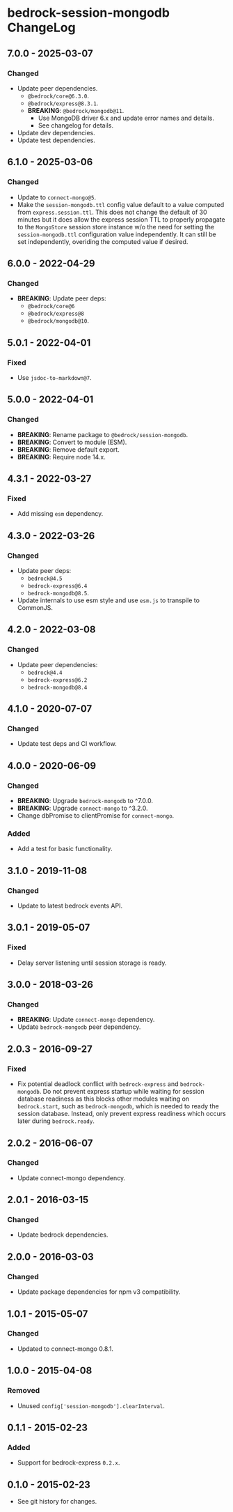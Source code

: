 # bedrock-session-mongodb ChangeLog

## 7.0.0 - 2025-03-07

### Changed
- Update peer dependencies.
  - `@bedrock/core@6.3.0`.
  - `@bedrock/express@8.3.1`.
  - **BREAKING**: `@bedrock/mongodb@11`.
    - Use MongoDB driver 6.x and update error names and details.
    - See changelog for details.
- Update dev dependencies.
- Update test dependencies.

## 6.1.0 - 2025-03-06

### Changed
- Update to `connect-mongo@5`.
- Make the `session-mongodb.ttl` config value default to a value computed
  from `express.session.ttl`. This does not change the default of 30
  minutes but it does allow the express session TTL to properly propagate
  to the `MongoStore` session store instance w/o the need for setting
  the `session-mongodb.ttl` configuration value independently. It can
  still be set independently, overiding the computed value if desired.

## 6.0.0 - 2022-04-29

### Changed
- **BREAKING**: Update peer deps:
  - `@bedrock/core@6`
  - `@bedrock/express@8`
  - `@bedrock/mongodb@10`.

## 5.0.1 - 2022-04-01

### Fixed
- Use `jsdoc-to-markdown@7`.

## 5.0.0 - 2022-04-01

### Changed
- **BREAKING**: Rename package to `@bedrock/session-mongodb`.
- **BREAKING**: Convert to module (ESM).
- **BREAKING**: Remove default export.
- **BREAKING**: Require node 14.x.

## 4.3.1 - 2022-03-27

### Fixed
- Add missing `esm` dependency.

## 4.3.0 - 2022-03-26

### Changed
- Update peer deps:
  - `bedrock@4.5`
  - `bedrock-express@6.4`
  - `bedrock-mongodb@8.5`.
- Update internals to use esm style and use `esm.js` to
  transpile to CommonJS.

## 4.2.0 - 2022-03-08

### Changed
- Update peer dependencies:
  - `bedrock@4.4`
  - `bedrock-express@6.2`
  - `bedrock-mongodb@8.4`

## 4.1.0 - 2020-07-07

### Changed
- Update test deps and CI workflow.

## 4.0.0 - 2020-06-09

### Changed
- **BREAKING**: Upgrade `bedrock-mongodb` to ^7.0.0.
- **BREAKING**: Upgrade `connect-mongo` to ^3.2.0.
- Change dbPromise to clientPromise for `connect-mongo`.

### Added
- Add a test for basic functionality.

## 3.1.0 - 2019-11-08

### Changed
- Update to latest bedrock events API.

## 3.0.1 - 2019-05-07

### Fixed
- Delay server listening until session storage is ready.

## 3.0.0 - 2018-03-26

### Changed
- **BREAKING**: Update `connect-mongo` dependency.
- Update `bedrock-mongodb` peer dependency.

## 2.0.3 - 2016-09-27

### Fixed
- Fix potential deadlock conflict with `bedrock-express` and
  `bedrock-mongodb`. Do not prevent express startup while
  waiting for session database readiness as this blocks other
  modules waiting on `bedrock.start`, such as `bedrock-mongodb`,
  which is needed to ready the session database. Instead, only
  prevent express readiness which occurs later during `bedrock.ready`.

## 2.0.2 - 2016-06-07

### Changed
- Update connect-mongo dependency.

## 2.0.1 - 2016-03-15

### Changed
- Update bedrock dependencies.

## 2.0.0 - 2016-03-03

### Changed
- Update package dependencies for npm v3 compatibility.

## 1.0.1 - 2015-05-07

### Changed
- Updated to connect-mongo 0.8.1.

## 1.0.0 - 2015-04-08

### Removed
- Unused `config['session-mongodb'].clearInterval`.

## 0.1.1 - 2015-02-23

### Added
- Support for bedrock-express `0.2.x`.

## 0.1.0 - 2015-02-23

- See git history for changes.
